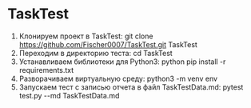 # TaskTest
1. Клонируем проект в TaskTest: git clone https://github.com/Fischer0007/TaskTest.git TaskTest
2. Переходим в директорию теста: cd TaskTest
3. Устанавливаем библиотеки для Python3: python pip install -r requirements.txt
4. Разворачиваем виртуальную среду: python3 -m venv env
5. Запускаем тест с записью отчета в файл TaskTestData.md: pytest test.py --md TaskTestData.md

